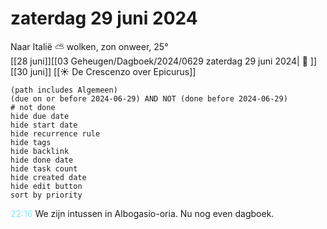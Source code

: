 # zaterdag 29 juni 2024

Naar Italië ⛅ wolken, zon onweer, 25°<br>[[28 juni]][[03 Geheugen/Dagboek/2024/0629 zaterdag 29 juni 2024| 📓 ]][[30 juni]]
[[☀️ De Crescenzo over Epicurus]]
```tasks
(path includes Algemeen)
(due on or before 2024-06-29) AND NOT (done before 2024-06-29)
# not done
hide due date
hide start date
hide recurrence rule
hide tags
hide backlink
hide done date
hide task count
hide created date
hide edit button
sort by priority 
```
<p style="padding-left: 2.7em; text-indent: -2.7em; margin: 0"><font color=#8be9f6>22:16</font>  We zijn intussen in Albogasio-oria. Nu nog even dagboek. </p>   